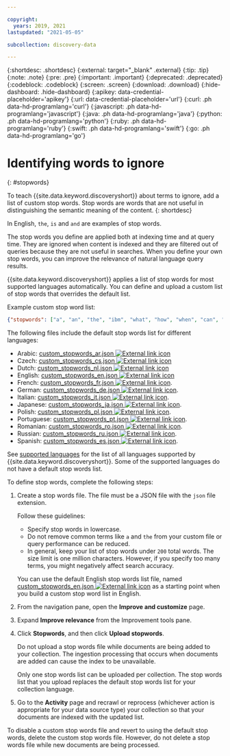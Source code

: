 ```yaml
---

copyright:
  years: 2019, 2021
lastupdated: "2021-05-05"

subcollection: discovery-data

---
```


{:shortdesc: .shortdesc}
{:external: target="_blank" .external}
{:tip: .tip}
{:note: .note}
{:pre: .pre}
{:important: .important}
{:deprecated: .deprecated}
{:codeblock: .codeblock}
{:screen: .screen}
{:download: .download}
{:hide-dashboard: .hide-dashboard}
{:apikey: data-credential-placeholder='apikey'} 
{:url: data-credential-placeholder='url'}
{:curl: .ph data-hd-programlang='curl'}
{:javascript: .ph data-hd-programlang='javascript'}
{:java: .ph data-hd-programlang='java'}
{:python: .ph data-hd-programlang='python'}
{:ruby: .ph data-hd-programlang='ruby'}
{:swift: .ph data-hd-programlang='swift'}
{:go: .ph data-hd-programlang='go'}


# Identifying words to ignore
{: #stopwords}

To teach {{site.data.keyword.discoveryshort}} about terms to ignore, add a list of custom stop words. Stop words are words that are not useful in distinguishing the semantic meaning of the content.
{: shortdesc}

In English, `the`, `is` and `and` are examples of stop words.

The stop words you define are applied both at indexing time and at query time. They are ignored when content is indexed and they are filtered out of queries because they are not useful in searches. When you define your own stop words, you can improve the relevance of natural language query results.

{{site.data.keyword.discoveryshort}} applies a list of stop words for most supported languages automatically. You can define and upload a custom list of stop words that overrides the default list.

Example custom stop word list:

```JSON
{"stopwords": ["a", "an", "the", "ibm", "what", "how", "when", "can", "should", ...]}
```

The following files include the default stop words list for different languages:

- Arabic: <a target="_blank" href="https://github.com/watson-developer-cloud/doc-tutorial-downloads/tree/master/discovery-data/custom_stopwords_ar.json" download>custom_stopwords_ar.json <img src="../icons/launch-glyph.svg" alt="External link icon" title="External link icon"></a>
- Czech: <a target="_blank" href="https://github.com/watson-developer-cloud/doc-tutorial-downloads/tree/master/discovery-data/custom_stopwords_cs.json" download>custom_stopwords_cs.json <img src="../icons/launch-glyph.svg" alt="External link icon" title="External link icon"></a>
- Dutch: <a target="_blank" href="https://github.com/watson-developer-cloud/doc-tutorial-downloads/tree/master/discovery-data/custom_stopwords_nl.json" download>custom_stopwords_nl.json <img src="../icons/launch-glyph.svg" alt="External link icon" title="External link icon"></a>
- English: <a target="_blank" href="https://github.com/watson-developer-cloud/doc-tutorial-downloads/tree/master/discovery-data/custom_stopwords_en.json" download>custom_stopwords_en.json <img src="../icons/launch-glyph.svg" alt="External link icon" title="External link icon"></a>
- French: <a target="_blank" href="https://github.com/watson-developer-cloud/doc-tutorial-downloads/tree/master/discovery-data/custom_stopwords_fr.json" download>custom_stopwords_fr.json <img src="../icons/launch-glyph.svg" alt="External link icon" title="External link icon"></a>.
- German: <a target="_blank" href="https://github.com/watson-developer-cloud/doc-tutorial-downloads/tree/master/discovery-data/custom_stopwords_de.json" download>custom_stopwords_de.json <img src="../icons/launch-glyph.svg" alt="External link icon" title="External link icon"></a>. 
- Italian: <a target="_blank" href="https://github.com/watson-developer-cloud/doc-tutorial-downloads/tree/master/discovery-data/custom_stopwords_it.json" download>custom_stopwords_it.json <img src="../icons/launch-glyph.svg" alt="External link icon" title="External link icon"></a>.
- Japanese: <a target="_blank" href="https://github.com/watson-developer-cloud/doc-tutorial-downloads/tree/master/discovery-data/custom_stopwords_ja.json" download>custom_stopwords_ja.json <img src="../icons/launch-glyph.svg" alt="External link icon" title="External link icon"></a>.
- Polish: <a target="_blank" href="https://github.com/watson-developer-cloud/doc-tutorial-downloads/tree/master/discovery-data/custom_stopwords_pl.json" download>custom_stopwords_pl.json <img src="../icons/launch-glyph.svg" alt="External link icon" title="External link icon"></a>.
- Portuguese: <a target="_blank" href="https://github.com/watson-developer-cloud/doc-tutorial-downloads/tree/master/discovery-data/custom_stopwords_pt.json" download>custom_stopwords_pt.json <img src="../icons/launch-glyph.svg" alt="External link icon" title="External link icon"></a>. 
- Romanian: <a target="_blank" href="https://github.com/watson-developer-cloud/doc-tutorial-downloads/tree/master/discovery-data/custom_stopwords_ro.json" download>custom_stopwords_ro.json <img src="../icons/launch-glyph.svg" alt="External link icon" title="External link icon"></a>.
- Russian: <a target="_blank" href="https://github.com/watson-developer-cloud/doc-tutorial-downloads/tree/master/discovery-data/custom_stopwords_ru.json" download>custom_stopwords_ru.json <img src="../icons/launch-glyph.svg" alt="External link icon" title="External link icon"></a>.
- Spanish: <a target="_blank" href="https://github.com/watson-developer-cloud/doc-tutorial-downloads/tree/master/discovery-data/custom_stopwords_es.json" download>custom_stopwords_es.json <img src="../icons/launch-glyph.svg" alt="External link icon" title="External link icon"></a>. 

See [supported languages](/docs/discovery-data?topic=discovery-data-language-support) for the list of all languages supported by {{site.data.keyword.discoveryshort}}. Some of the supported languages do not have a default stop words list.

To define stop words, complete the following steps:

1.  Create a stop words file. The file must be a JSON file with the `json` file extension.

    Follow these guidelines:

    - Specify stop words in lowercase.
    - Do not remove common terms like `a` and `the` from your custom file or query performance can be reduced.
    - In general, keep your list of stop words under `200` total words. The size limit is one million characters. However, if you specify too many terms, you might negatively affect search accuracy.

    You can use the default English stop words list file, named <a target="_blank" href="https://github.com/watson-developer-cloud/doc-tutorial-downloads/tree/master/discovery-data/custom_stopwords_en.json" download>custom_stopwords_en.json <img src="../icons/launch-glyph.svg" alt="External link icon" title="External link icon"></a> as a starting point when you build a custom stop word list in English.

1.  From the navigation pane, open the **Improve and customize** page. 
1.  Expand **Improve relevance** from the Improvement tools pane.
1.  Click **Stopwords**, and then click **Upload stopwords**.

    Do not upload a stop words file while documents are being added to your collection. The ingestion processing that occurs when documents are added can cause the index to be unavailable.

    Only one stop words list can be uploaded per collection. The stop words list that you upload replaces the default stop words list for your collection language.
1.  Go to the **Activity** page and recrawl or reprocess (whichever action is appropriate for your data source type) your collection so that your documents are indexed with the updated list.

To disable a custom stop words file and revert to using the default stop words, delete the custom stop words file. However, do not delete a stop words file while new documents are being processed.
